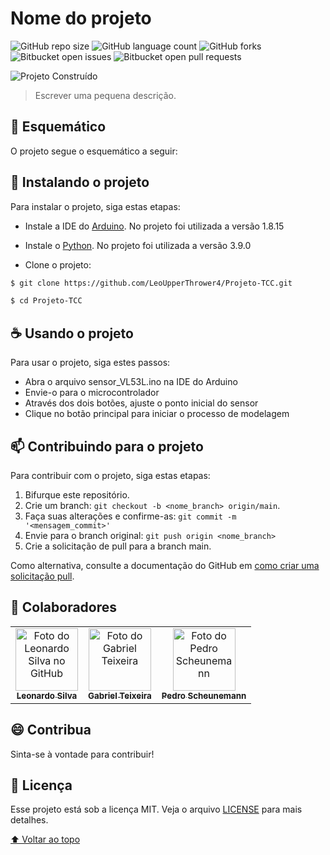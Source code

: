 # Nome do projeto

<!---Esses são exemplos. Veja https://shields.io para outras pessoas ou para personalizar este conjunto de escudos. Você pode querer incluir dependências, status do projeto e informações de licença aqui--->

![GitHub repo size](https://img.shields.io/github/repo-size/LeoUpperThrower4/Projeto-TCC?style=for-the-badge)
![GitHub language count](https://img.shields.io/github/languages/count/LeoUpperThrower4/Projeto-TCC?style=for-the-badge)
![GitHub forks](https://img.shields.io/github/forks/LeoUpperThrower4/Projeto-TCC?style=for-the-badge)
![Bitbucket open issues](https://img.shields.io/bitbucket/issues/LeoUpperThrower4/Projeto-TCC?style=for-the-badge)
![Bitbucket open pull requests](https://img.shields.io/bitbucket/pr-raw/LeoUpperThrower4/Projeto-TCC?style=for-the-badge)

<img src="assets/imgs/cover.png" alt="Projeto Construído">

> Escrever uma pequena descrição.

## 🔖 Esquemático

O projeto segue o esquemático a seguir:

## 🚀 Instalando o projeto

Para instalar o projeto, siga estas etapas:

- Instale a IDE do [Arduino](https://www.arduino.cc/en/software#:~:text=GETTING%20STARTED-,Downloads,-Arduino%20IDE%201.8.15). No projeto foi utilizada a versão 1.8.15

- Instale o [Python](https://www.python.org/downloads/). No projeto foi utilizada a versão 3.9.0

- Clone o projeto:

```bash
$ git clone https://github.com/LeoUpperThrower4/Projeto-TCC.git

$ cd Projeto-TCC
```

## ☕ Usando o projeto

Para usar o projeto, siga estes passos:

- Abra o arquivo sensor_VL53L.ino na IDE do Arduino
- Envie-o para o microcontrolador
- Através dos dois botões, ajuste o ponto inicial do sensor
- Clique no botão principal para iniciar o processo de modelagem

## 📫 Contribuindo para o projeto

<!---Se o seu README for longo ou se você tiver algum processo ou etapas específicas que deseja que os contribuidores sigam, considere a criação de um arquivo CONTRIBUTING.md separado--->

Para contribuir com o projeto, siga estas etapas:

1. Bifurque este repositório.
2. Crie um branch: `git checkout -b <nome_branch> origin/main`.
3. Faça suas alterações e confirme-as: `git commit -m '<mensagem_commit>'`
4. Envie para o branch original: `git push origin <nome_branch>`
5. Crie a solicitação de pull para a branch main.

Como alternativa, consulte a documentação do GitHub em [como criar uma solicitação pull](https://help.github.com/en/github/collaborating-with-issues-and-pull-requests/creating-a-pull-request).

## 🤝 Colaboradores

<table>
  <tr>
    <td align="center">
      <a href="https://github.com/LeoUpperThrower4">
        <img src="https://avatars.githubusercontent.com/u/29781030?v=4" width="100px;" alt="Foto do Leonardo Silva no GitHub"/><br>
        <sub>
          <b>Leonardo Silva</b>
        </sub>
      </a>
    </td>
    <td align="center">
      <a href="#">
        <img src="assets/imgs/gabriel_teixeira.png" width="100px;" alt="Foto do Gabriel Teixeira"/><br>
        <sub>
          <b>Gabriel Teixeira</b>
        </sub>
      </a>
    </td>
    <td align="center">
      <a href="#">
        <img src="https://miro.medium.com/max/360/0*1SkS3mSorArvY9kS.jpg" width="100px;" alt="Foto do Pedro Scheunemann"/><br>
        <sub>
          <b>Pedro Scheunemann</b>
        </sub>
      </a>
    </td>
  </tr>
</table>

## 😄 Contribua<br>

Sinta-se à vontade para contribuir!

## 📝 Licença

Esse projeto está sob a licença MIT. Veja o arquivo [LICENSE](LICENSE.md) para mais detalhes.

[⬆ Voltar ao topo](#nome-do-projeto)<br>
